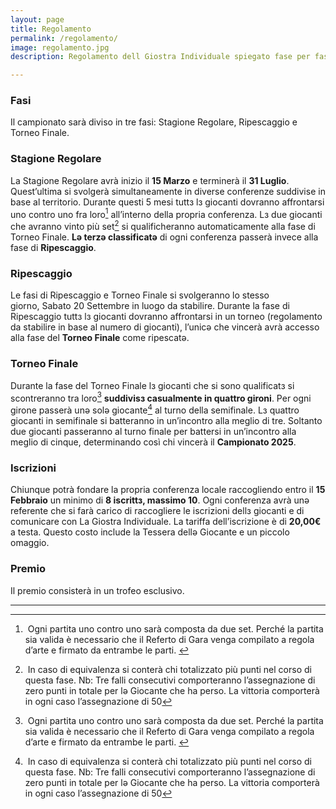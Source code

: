 ```yaml
---
layout: page
title: Regolamento
permalink: /regolamento/
image: regolamento.jpg
description: Regolamento dell Giostra Individuale spiegato fase per fase.

---
```


### Fasi
Il campionato sarà diviso in tre fasi: Stagione Regolare, Ripescaggio e Torneo Finale.

### Stagione Regolare
La Stagione Regolare avrà inizio il **15 Marzo** e terminerà il **31 Luglio**.
Quest’ultima si svolgerà simultaneamente in diverse conferenze suddivise in base al territorio.
Durante questi 5 mesi tuttз lз giocanti dovranno affrontarsi uno contro uno fra loro[^1] all’interno della propria conferenza.
Lз due giocanti che avranno vinto più set[^2] si qualificheranno automaticamente alla fase di Torneo Finale.
**Lǝ terzǝ classificatǝ** di ogni conferenza passerà invece alla fase di **Ripescaggio**.

### Ripescaggio
Le fasi di Ripescaggio e Torneo Finale si svolgeranno lo stesso giorno, Sabato 20 Settembre in luogo da stabilire.
Durante la fase di Ripescaggio tuttз lз giocanti dovranno affrontarsi in un torneo (regolamento da stabilire in base al numero di giocanti), l’unicǝ che vincerà avrà accesso alla fase del **Torneo Finale** come ripescatǝ.


### Torneo Finale
Durante la fase del Torneo Finale lз giocanti che si sono qualificatз si scontreranno tra loro[^1] **suddivisз casualmente in quattro gironi**. Per ogni girone passerà unǝ solǝ giocante[^2] al turno della semifinale. Lз quattro giocanti in semifinale si batteranno in un’incontro alla meglio di tre. Soltanto due giocanti passeranno al turno finale per battersi in un’incontro alla meglio di cinque, determinando così chi vincerà il **Campionato 2025**.

### Iscrizioni
Chiunque potrà fondare la propria conferenza locale raccogliendo entro il **15 Febbraio** un minimo di **8 iscrittз, massimo 10**. Ogni conferenza avrà unə referente che si farà carico di raccogliere le iscrizioni dellз giocanti e di comunicare con La Giostra Individuale. La tariffa dell’iscrizione è di **20,00€** a testa. Questo costo include la Tessera dellə Giocante e un piccolo omaggio.

### Premio
Il premio consisterà in un trofeo esclusivo.

--- 

[^1]:⁠ ⁠Ogni partita uno contro uno sarà composta da due set. Perché la partita sia valida è necessario che il Referto di Gara venga compilato a regola d’arte e firmato da entrambe le parti. 

[^2]:⁠ ⁠In caso di equivalenza si conterà chi totalizzato più punti nel corso di questa fase. Nb: Tre falli consecutivi comporteranno l’assegnazione di zero punti in totale per lǝ Giocante che ha perso. La vittoria comporterà in ogni caso l’assegnazione di 50 